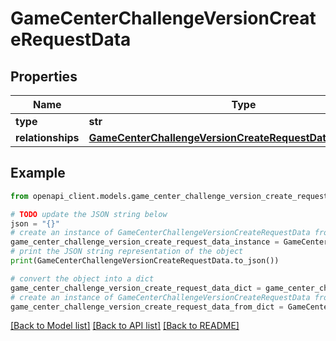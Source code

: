 # GameCenterChallengeVersionCreateRequestData


## Properties

Name | Type | Description | Notes
------------ | ------------- | ------------- | -------------
**type** | **str** |  | 
**relationships** | [**GameCenterChallengeVersionCreateRequestDataRelationships**](GameCenterChallengeVersionCreateRequestDataRelationships.md) |  | 

## Example

```python
from openapi_client.models.game_center_challenge_version_create_request_data import GameCenterChallengeVersionCreateRequestData

# TODO update the JSON string below
json = "{}"
# create an instance of GameCenterChallengeVersionCreateRequestData from a JSON string
game_center_challenge_version_create_request_data_instance = GameCenterChallengeVersionCreateRequestData.from_json(json)
# print the JSON string representation of the object
print(GameCenterChallengeVersionCreateRequestData.to_json())

# convert the object into a dict
game_center_challenge_version_create_request_data_dict = game_center_challenge_version_create_request_data_instance.to_dict()
# create an instance of GameCenterChallengeVersionCreateRequestData from a dict
game_center_challenge_version_create_request_data_from_dict = GameCenterChallengeVersionCreateRequestData.from_dict(game_center_challenge_version_create_request_data_dict)
```
[[Back to Model list]](../README.md#documentation-for-models) [[Back to API list]](../README.md#documentation-for-api-endpoints) [[Back to README]](../README.md)


